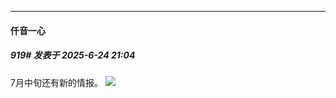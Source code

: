 ﻿
*****

####  仟音一心  
##### 919#       发表于 2025-6-24 21:04

7月中旬还有新的情报。
<img src="https://p.sda1.dev/25/7182241301096c3e1ee53d86ef6b01d4/image.jpg" referrerpolicy="no-referrer">

